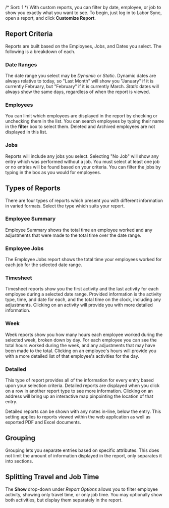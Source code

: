 /*
Sort: 1
*/
With custom reports, you can filter by date, employee, or job to show you exactly what you want to see.  To begin, just log in to Labor Sync, open a report, and click **Customize Report**.

## Report Criteria
Reports are built based on the Employees, Jobs, and Dates you select.  The following is a breakdown of each. 

### Date Ranges
The date range you select may be *Dynamic* or *Static*.  Dynamic dates are always relative to today, so "Last Month" will show you "January" if it is currently February, but "February" if it is currently March. *Static* dates will always show the same days, regardless of when the report is viewed.

### Employees
You can limit which employees are displayed in the report by checking or unchecking them in the list.  You can search employees by typing their name in the **filter** box to select them.  Deleted and Archived employees are not displayed in this list.

### Jobs
Reports will include any jobs you select.  Selecting "No Job" will show any entry which was performed without a job.  You must select at least one job or no entries will be found based on your criteria.  You can filter the jobs by typing in the box as you would for employees.

## Types of Reports
There are four types of reports which present you with different information in varied formats.  Select the type which suits your report.

### Employee Summary
Employee Summary shows the total time an employee worked and any adjustments that were made to the total time over the date range.

### Employee Jobs
The Employee Jobs report shows the total time your employees worked for each job for the selected date range.

### Timesheet
Timesheet reports show you the first activity and the last activity for each employee during a selected date range.  Provided information is the activity type, time, and date for each, and the total time on the clock, including any adjustments. Clicking on an activity will provide you with more detailed information.

### Week
Week reports show you how many hours each employee worked during the selected week, broken down by day. For each employee you can see the total hours worked during the week, and any adjustments that may have been made to the total. Clicking on an employee's hours will provide you with a more detailed list of that employee's activities for the day.

### Detailed
This type of report provides all of the information for every entry based upon your selection criteria.  Detailed reports are displayed when you click on a row in another report type to see more information.  Clicking on an address will bring up an interactive map pinpointing the location of that entry.

Detailed reports can be shown with any notes in-line, below the entry.  This setting applies to reports viewed within the web application as well as exported PDF and Excel documents.

## Grouping
Grouping lets you separate entries based on specific attributes.  This does not limit the amount of information displayed in the report, only separates it into sections.

## Splitting Travel and Job Time
The **Show** drop-down under *Report Options* allows you to filter employee activity, showing only travel time, or only job time.  You may optionally show both activities, but display them separately in the report.